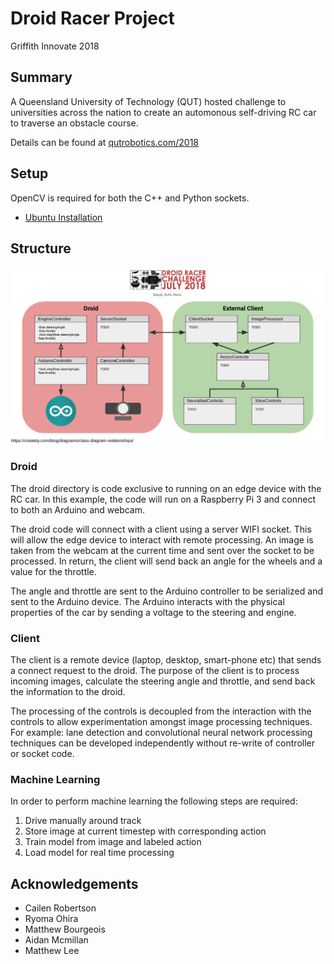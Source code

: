 # Droid Racer Project
Griffith Innovate 2018

## Summary
A Queensland University of Technology (QUT) hosted challenge to universities across the nation to create an 
automonous self-driving RC car to traverse an obstacle course.

Details can be found at [qutrobotics.com/2018](https://qutrobotics.com/2018/)

## Setup
OpenCV is required for both the C++ and Python sockets.

- [Ubuntu Installation](https://docs.opencv.org/trunk/d7/d9f/tutorial_linux_install.html)

## Structure
![class diagram](doc/class_diagram.png)

### Droid
The droid directory is code exclusive to running on an edge device with the RC car. In this example, the code will run
on a Raspberry Pi 3 and connect to both an Arduino and webcam.

The droid code will connect with a client using a server WIFI socket. This will allow the edge device to interact with remote
processing. An image is taken from the webcam at the current time and sent over the socket to be processed. In return,
the client will send back an angle for the wheels and a value for the throttle.

The angle and throttle are sent to the Arduino controller to be serialized and sent to the Arduino device. The Arduino
interacts with the physical properties of the car by sending a voltage to the steering and engine.

### Client
The client is a remote device (laptop, desktop, smart-phone etc) that sends a connect request to the droid. The purpose
of the client is to process incoming images, calculate the steering angle and throttle, and send back the information
to the droid. 

The processing of the controls is decoupled from the interaction with the controls to allow experimentation amongst
image processing techniques. For example: lane detection and convolutional neural network processing techniques can 
be developed independently without re-write of controller or socket code.

### Machine Learning
In order to perform machine learning the following steps are required:
1. Drive manually around track
2. Store image at current timestep with corresponding action
3. Train model from image and labeled action
4. Load model for real time processing

## Acknowledgements
- Cailen Robertson
- Ryoma Ohira
- Matthew Bourgeois
- Aidan Mcmillan
- Matthew Lee
